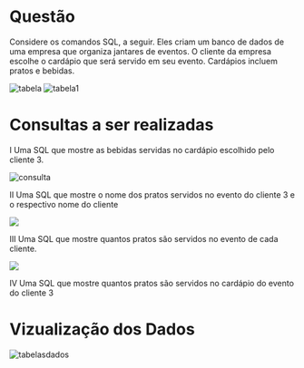 <h1> Questão </h1>
<p> Considere os comandos SQL, a seguir. Eles criam um banco de dados de 
uma empresa que organiza jantares de eventos. O cliente da empresa
escolhe o cardápio que será servido em seu evento. Cardápios incluem
pratos e bebidas.</p>

<img src="https://github.com/wellingtonzeroone/mysql_questao_concurso/assets/165533130/cbf357ea-70e4-42a6-a102-cc7d10ea197a" alt="tabela" style="heigth:400px;">
<img src="https://github.com/wellingtonzeroone/mysql_questao_concurso/assets/165533130/6fc597e8-2715-4b47-a567-3ef8f1e93872" alt="tabela1" style="heigth:300px;">

<h1>Consultas a ser realizadas</h1>
<p>I Uma SQL que mostre as bebidas servidas no cardápio escolhido pelo cliente 3. </p>
<img src="https://github.com/wellingtonzeroone/mysql_questao_concurso/assets/165533130/454a085b-6737-4818-8134-91620a822a84" alt="consulta" style="heigth: 300px;">
<p>II Uma SQL que mostre o nome dos pratos servidos no evento do cliente 3 e o respectivo nome do cliente</p>
<img src="https://github.com/wellingtonzeroone/mysql_questao_concurso/assets/165533130/00a78b82-5a15-433a-8464-24f0ebf375d6" style="heigth: 300px;">
<p>III Uma SQL que mostre quantos pratos são servidos no evento de cada cliente.</p>
<img src="https://github.com/wellingtonzeroone/mysql_questao_concurso/assets/165533130/c3fafd69-844f-414e-83d2-7caa3ce1270d" style="heigth: 300px;">
<p>IV Uma SQL que mostre quantos pratos são servidos no cardápio do evento do cliente 3</p>

<h1>Vizualização dos Dados</h1>

![tabelasdados](https://github.com/wellingtonzeroone/mysql_questao_concurso/assets/165533130/de5ba8ce-2613-42d6-a574-858ecc9dad09)
